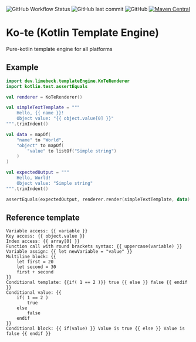 ![GitHub Workflow Status](https://img.shields.io/github/workflow/status/limebeck/ko-te/CI)
![GitHub last commit](https://img.shields.io/github/last-commit/limebeck/ko-te)
![GitHub](https://img.shields.io/github/license/limebeck/ko-te)
[![Maven Central](https://img.shields.io/maven-central/v/dev.limebeck/ko-te.svg?label=Maven%20Central)](https://search.maven.org/search?q=g:%22dev.limebeck%22%20AND%20a:%22ko-te%22)

# Ko-te (Kotlin Template Engine)

Pure-kotlin template engine for all platforms

## Example

```kotlin
import dev.limebeck.templateEngine.KoTeRenderer
import kotlin.test.assertEquals

val renderer = KoTeRenderer()

val simpleTextTemplate = """
    Hello, {{ name }}!
    Object value: "{{ object.value[0] }}"
""".trimIndent()

val data = mapOf(
    "name" to "World",
    "object" to mapOf(
        "value" to listOf("Simple string")
    )
)

val expectedOutput = """
    Hello, World!
    Object value: "Simple string"
""".trimIndent()

assertEquals(expectedOutput, renderer.render(simpleTextTemplate, data).getValueOrNull())
```

## Reference template

```
Variable access: {{ variable }}
Key access: {{ object.value }}
Index access: {{ array[0] }}
Function call with round brackets syntax: {{ uppercase(variable) }}
Variable assign: {{ let newVariable = "value" }}
Multiline block: {{
    let first = 20
    let second = 30
    first + second
}}
Conditional template: {{if( 1 == 2 )}} true {{ else }} false {{ endif }}
Conditional value: {{
    if( 1 == 2 ) 
        true 
    else 
        false 
    endif 
}}
Conditional block: {{ if(value) }} Value is true {{ else }} Value is false {{ endif }}
```
